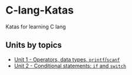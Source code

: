 # C-lang-Katas
Katas for learning C lang

## Units by topics
- [Unit 1 - Operators, data types, `printf`/`scanf`](katas1/README.md)
- [Unit 2 - Conditional statements: `if` and `switch`](katas2/README.md)